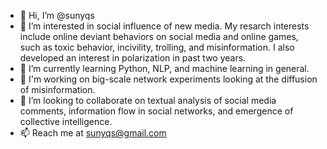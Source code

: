 - 👋 Hi, I’m @sunyqs
- 👀 I’m interested in social influence of new media. My resarch interests include online deviant behaviors on social media and online games, such as toxic behavior, incivility, trolling, and misinformation. I also developed an interest in polarization in past two years.
- 🌱 I’m currently learning Python, NLP, and machine learning in general.
- 🌱 I'm working on big-scale network experiments looking at the diffusion of misinformation.
- 💞️ I’m looking to collaborate on textual analysis of social media comments, information flow in social networks, and emergence of collective intelligence.
- 📫 Reach me at sunyqs@gmail.com

<!---
sunyqs/sunyqs is a ✨ special ✨ repository because its `README.md` (this file) appears on your GitHub profile.
You can click the Preview link to take a look at your changes.
--->
